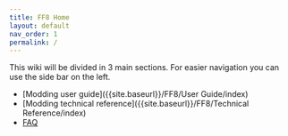 ```yaml
---
title: FF8 Home
layout: default
nav_order: 1
permalink: /
---
```



This wiki will be divided in 3 main sections. For easier navigation you can use the side bar on the left.

- [Modding user guide]({{site.baseurl}}/FF8/User Guide/index)
- [Modding technical reference]({{site.baseurl}}/FF8/Technical Reference/index)
- [FAQ]({{site.baseurl}}/FF8/faq)